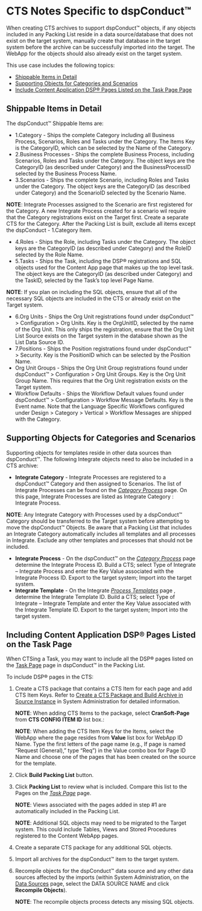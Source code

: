 # CTS Notes Specific to dspConduct™

When creating CTS archives to support dspConduct™ objects, if any
objects included in any Packing List reside in a data source/database
that does not exist on the target system, manually create that database
in the target system before the archive can be successfully imported
into the target. The WebApp for the objects should also already exist on
the target system.

This use case includes the following topics:

  - [Shippable Items in Detail](#Shippable_Items_in_Detail)
  - [Supporting Objects for Categories and
    Scenarios](#Supporting_Objects_for_Categories_and_Scenarios)
  - [Include Content Application DSP® Pages Listed on the Task Page
    Page](#Including_Content_Application_DSP_Pages_Listed_on_the_Task_Page)

## <span id="Shippable_Items_in_Detail"></span>Shippable Items in Detail

The dspConduct™ Shippable Items are:

  - 1.Category - Ships the complete Category including all Business
    Process, Scenarios, Roles and Tasks under the Category. The Items
    Key is the CategoryID, which can be selected by the Name of the
    Category.
  - 2.Business Processes - Ships the complete Business Process,
    including Scenarios, Roles and Tasks under the Category. The object
    keys are the CategoryID (as described under Category) and the
    BusinessProcessID selected by the Business Process Name.
  - 3.Scenarios - Ships the complete Scenario, including Roles and Tasks
    under the Category. The object keys are the CategoryID (as described
    under Category) and the ScenarioID selected by the Scenario Name.

**NOTE**: Integrate Processes assigned to the Scenario are first
registered for the Category. A new Integrate Process created for a
scenario wil require that the Category registrations exist on the Target
first. Create a separate CTS for the Category. After the Packing List is
built, exclude all items except the dspConduct - 1.Category Item.

  - 4.Roles - Ships the Role, including Tasks under the Category. The
    object keys are the CategoryID (as described under Category) and the
    RoleID selected by the Role Name.
  - 5.Tasks - Ships the Task, including the DSP® registrations and SQL
    objects used for the Content App page that makes up the top level
    task. The object keys are the CategoryID (as described under
    Category) and the TaskID, selected by the Task’s top level Page
    Name.

**NOTE**: If you plan on including the SQL objects, ensure that all of
the necessary SQL objects are included in the CTS or already exist on
the Target system.

  - 6.Org Units - Ships the Org Unit registrations found under
    dspConduct™ \> Configuration \> Org Units. Key is the OrgUnitID,
    selected by the name of the Org Unit. This only ships the
    registration, ensure that the Org Unit List Source exists on the
    Target system in the database shown as the List Data Source ID.
  - 7.Positions - Ships the Position registrations found under
    dspConduct™ \> Security. Key is the PositionID which can be selected
    by the Position Name.
  - Org Unit Groups - Ships the Org Unit Group registrations found under
    dspConduct™ \> Configuration \> Org Unit Groups. Key is the Org Unit
    Group Name. This requires that the Org Unit registration exists on
    the Target system.
  - Workflow Defaults - Ships the Workflow Default values found under
    dspConduct™ \> Configuration \> Workflow Message Defaults. Key is
    the Event name. Note that the Language Specific Workflows configured
    under Design \> Category \> Vertical \> Workflow Messages are
    shipped with the
Category.

## <span id="Supporting_Objects_for_Categories_and_Scenarios"></span>Supporting Objects for Categories and Scenarios

Supporting objects for templates reside in other data sources than
dspConduct™. The following Integrate objects need to also be included in
a CTS archive:

  - **Integrate Category** - Integrate Processes are registered to a
    dspConduct™ Category and then assigned to Scenarios. The list of
    Integrate Processes can be found on the *[Category
    Process](../Page_Desc/Category_Process.htm)* page. On this page,
    Integrate Processes are listed as Integrate Category : Integrate
    Process.

**NOTE**: Any Integrate Category with Processes used by a dspConduct™
Category should be transferred to the Target system before attempting to
move the dspConduct™ Objects. Be aware that a Packing List that includes
an Integrate Category automatically includes all templates and all
processes in Integrate. Exclude any other templates and processes that
should not be included.

  - **Integrate Process** - On the dspConduct™ on the *[Category
    Process](../Page_Desc/Category_Process.htm)* page determine the
    Integrate Process ID. Build a CTS; select Type of Integrate –
    Integrate Process and enter the Key Value associated with the
    Integrate Process ID. Export to the target system; Import into the
    target system.
  - **Integrate Template** - On the Integrate *[Process
    Templates](../../../Platform/Integrate/Page_Desc/Process_Templates_H.htm)*
    page , determine the Integrate Template ID. Build a CTS; select Type
    of Integrate – Integrate Template and enter the Key Value associated
    with the Integrate Template ID. Export to the target system; Import
    into the target
system.

## <span id="Including_Content_Application_DSP_Pages_Listed_on_the_Task_Page"></span>Including Content Application DSP® Pages Listed on the Task Page

When CTSing a Task, you may want to include all the DSP® pages listed on
the [Task Page](../Page_Desc/Task_Page_H.htm) page in dspConduct™ in the
Packing List.

To include DSP® pages in the CTS:

1.  Create a CTS package that contains a CTS Item for each page and add
    CTS Item Keys. Refer to [Create a CTS Package and Build Archive in
    Source
    Instance](../../../Platform/Sys_Admin/Use_Cases/CreatePckgeBuildArcSrceInstance.htm)
    in System Administration for detailed information.
    
    **NOTE**: When adding CTS Items to the package, select
    **CranSoft-Page** from **CTS CONFIG ITEM ID** list box.:
    
    **NOTE**: When adding the CTS Item Keys for the Items, select the
    WebApp where the page resides from **Value** list box for WebApp ID
    Name. Type the first letters of the page name (e.g., If page is
    named “Request (General),” type “Req”) in the Value combo box for
    Page ID Name and choose one of the pages that has been created on
    the source for the template.

2.  Click **Build Packing List** button.

3.  Click **Packing List** to review what is included. Compare this list
    to the Pages on the *[Task Page](../Page_Desc/Task_Page_H.htm)*
    page.
    
    **NOTE**: Views associated with the pages added in step \#1 are
    automatically included in the Packing List.
    
    **NOTE**: Additional SQL objects may need to be migrated to the
    Target system. This could include Tables, Views and Stored
    Procedures registered to the Content WebApp pages.

4.  Create a separate CTS package for any additional SQL objects.

5.  Import all archives for the dspConduct™ item to the target system.

6.  Recompile objects for the dspConduct™ data source and any other data
    sources affected by the imports (within System Administration, on
    the [Data
    Sources](../../../Platform/Sys_Admin/Page_Desc/Data_Sources_HSysAdmi.htm)
    page, select the DATA SOURCE NAME and click **Recompile Objects**).
    
    **NOTE**: The recompile objects process detects any missing SQL
    objects.
